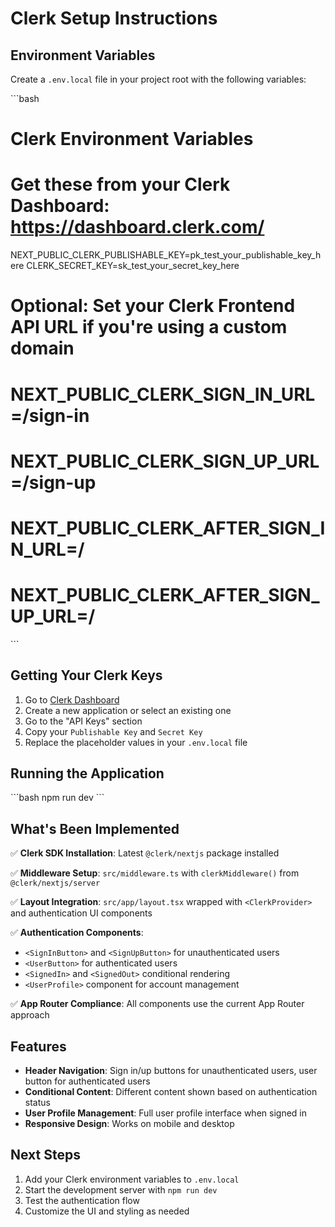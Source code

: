 # Clerk Setup Instructions

## Environment Variables

Create a `.env.local` file in your project root with the following variables:

\`\`\`bash
# Clerk Environment Variables
# Get these from your Clerk Dashboard: https://dashboard.clerk.com/
NEXT_PUBLIC_CLERK_PUBLISHABLE_KEY=pk_test_your_publishable_key_here
CLERK_SECRET_KEY=sk_test_your_secret_key_here

# Optional: Set your Clerk Frontend API URL if you're using a custom domain
# NEXT_PUBLIC_CLERK_SIGN_IN_URL=/sign-in
# NEXT_PUBLIC_CLERK_SIGN_UP_URL=/sign-up
# NEXT_PUBLIC_CLERK_AFTER_SIGN_IN_URL=/
# NEXT_PUBLIC_CLERK_AFTER_SIGN_UP_URL=/
\`\`\`

## Getting Your Clerk Keys

1. Go to [Clerk Dashboard](https://dashboard.clerk.com/)
2. Create a new application or select an existing one
3. Go to the "API Keys" section
4. Copy your `Publishable Key` and `Secret Key`
5. Replace the placeholder values in your `.env.local` file

## Running the Application

\`\`\`bash
npm run dev
\`\`\`

## What's Been Implemented

✅ **Clerk SDK Installation**: Latest `@clerk/nextjs` package installed

✅ **Middleware Setup**: `src/middleware.ts` with `clerkMiddleware()` from `@clerk/nextjs/server`

✅ **Layout Integration**: `src/app/layout.tsx` wrapped with `<ClerkProvider>` and authentication UI components

✅ **Authentication Components**:

- `<SignInButton>` and `<SignUpButton>` for unauthenticated users
- `<UserButton>` for authenticated users
- `<SignedIn>` and `<SignedOut>` conditional rendering
- `<UserProfile>` component for account management

✅ **App Router Compliance**: All components use the current App Router approach

## Features

- **Header Navigation**: Sign in/up buttons for unauthenticated users, user button for authenticated users
- **Conditional Content**: Different content shown based on authentication status
- **User Profile Management**: Full user profile interface when signed in
- **Responsive Design**: Works on mobile and desktop

## Next Steps

1. Add your Clerk environment variables to `.env.local`
2. Start the development server with `npm run dev`
3. Test the authentication flow
4. Customize the UI and styling as needed
